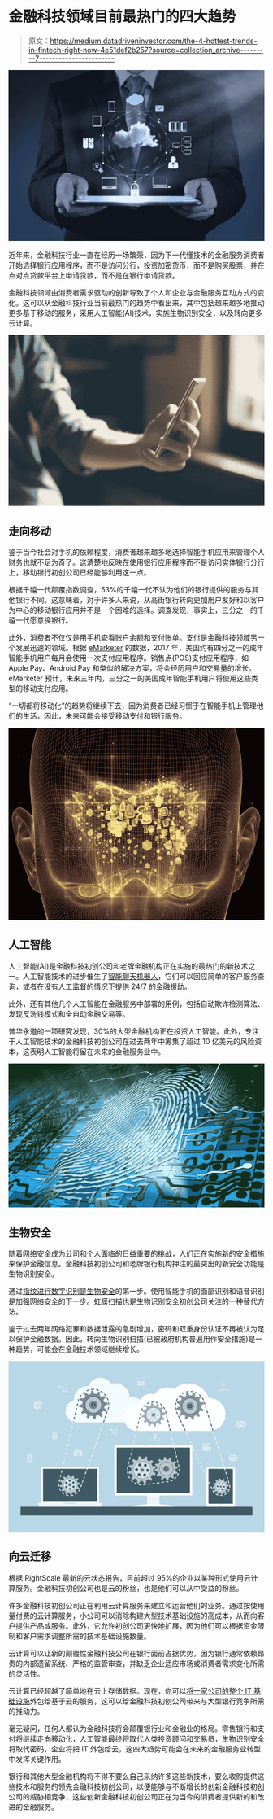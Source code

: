 # 金融科技领域目前最热门的四大趋势

> 原文：<https://medium.datadriveninvestor.com/the-4-hottest-trends-in-fintech-right-now-4e51def2b257?source=collection_archive---------7----------------------->

![](img/2cdf1cdbb337d39345bc28e39ab253c5.png)

近年来，金融科技行业一直在经历一场繁荣，因为下一代懂技术的金融服务消费者开始选择银行应用程序，而不是访问分行，投资加密货币，而不是购买股票，并在点对点贷款平台上申请贷款，而不是在银行申请贷款。

金融科技领域由消费者需求驱动的创新导致了个人和企业与金融服务互动方式的变化。这可以从金融科技行业当前最热门的趋势中看出来，其中包括越来越多地推动更多基于移动的服务，采用人工智能(AI)技术，实施生物识别安全，以及转向更多云计算。

![](img/a3c069f0a14fbe7df7fe6118732f7de8.png)

## **走向移动**

鉴于当今社会对手机的依赖程度，消费者越来越多地选择智能手机应用来管理个人财务也就不足为奇了。这清楚地反映在使用银行应用程序而不是访问实体银行分行上，移动银行初创公司已经能够利用这一点。

根据千禧一代颠覆指数调查，53%的千禧一代不认为他们的银行提供的服务与其他银行不同。这意味着，对于许多人来说，从高街银行转向更加用户友好和以客户为中心的移动银行应用并不是一个困难的选择。调查发现，事实上，三分之一的千禧一代愿意换银行。

此外，消费者不仅仅是用手机查看账户余额和支付账单。支付是金融科技领域另一个发展迅速的领域。根据 [eMarketer](https://www.emarketer.com/Article/Mobile-Payments-US-Growing-Fast-Still-Far-Mass-Adoption/1014689) 的数据，2017 年，美国约有四分之一的成年智能手机用户每月会使用一次支付应用程序。销售点(POS)支付应用程序，如 Apple Pay、Android Pay 和类似的解决方案，将会经历用户和交易量的增长。eMarketer 预计，未来三年内，三分之一的美国成年智能手机用户将使用这些类型的移动支付应用。

“一切都将移动化”的趋势将继续下去，因为消费者已经习惯于在智能手机上管理他们的生活，因此，未来可能会接受移动支付和银行服务。

![](img/5885bd918e920c05317f54bc9b6b502e.png)

## **人工智能**

人工智能(AI)是金融科技初创公司和老牌金融机构正在实施的最热门的新技术之一。人工智能技术的进步催生了[智能聊天机器人](https://dzone.com/articles/chatbots-and-ai-the-fintech-trends-to-watch)，它们可以回应简单的客户服务查询，或者在没有人工监督的情况下提供 24/7 的金融援助。

此外，还有其他几个人工智能在金融服务中部署的用例，包括自动欺诈检测算法、发现反洗钱模式和全自动金融交易等。

普华永道的一项研究发现，30%的大型金融机构正在投资人工智能。此外，专注于人工智能技术的金融科技初创公司在过去两年中筹集了超过 10 亿美元的风险资本，这表明人工智能将留在未来的金融服务业中。

![](img/42124b5a8149cb64428f768644dd0d54.png)

## **生物安全**

随着网络安全成为公司和个人面临的日益重要的挑战，人们正在实施新的安全措施来保护金融信息。金融科技初创公司和老牌银行机构押注的最突出的新安全功能是生物识别安全。

通过[指纹进行数字识别是生物安全](https://www.engadget.com/2016/10/10/future-of-biometric-security/)的第一步。使用智能手机的面部识别和语音识别是加强网络安全的下一步。虹膜扫描也是生物识别安全初创公司关注的一种替代方法。

鉴于过去两年网络犯罪和数据泄露的急剧增加，密码和双重身份认证不再被认为足以保护金融数据。因此，转向生物识别扫描(已被政府机构普遍用作安全措施)是一种趋势，可能会在金融技术领域继续增长。

![](img/dc06345227b108fcf6446921c3970cf8.png)

## **向云迁移**

根据 RightScale 最新的云状态报告，目前超过 95%的企业以某种形式使用云计算服务。金融科技初创公司也是云的粉丝，也是他们可以从中受益的粉丝。

许多金融科技初创公司正在利用云计算服务来建立和运营他们的业务。通过按使用量付费的云计算服务，小公司可以消除构建大型技术基础设施的高成本，从而向客户提供产品或服务。此外，它允许初创公司更快地扩展，因为他们可以根据资金限制和客户需求调整所需的技术基础设施数量。

云计算可以让新的颠覆性金融科技公司在银行面前占据优势，因为银行通常依赖昂贵的内部遗留系统、严格的监管审查，并缺乏企业适应市场或消费者需求变化所需的灵活性。

云计算已经超越了简单地在云上存储数据。现在，你可以[将一家公司的整个 IT 基础设施](http://www.techrepublic.com/blog/10-things/10-reasons-to-outsource-your-cloud/)外包给基于云的服务，这可以给金融科技初创公司带来与大型银行竞争所需的推动力。

毫无疑问，任何人都认为金融科技将会颠覆银行业和金融业的格局。零售银行和支付将继续走向移动化，人工智能最终将取代人类投资顾问和交易员，生物识别安全将取代密码，企业将把 IT 外包给云，这四大趋势可能会在未来的金融服务业转型中发挥关键作用。

银行和其他大型金融机构将不得不要么自己采纳许多这些新技术，要么收购提供这些技术和服务的领先金融科技初创公司，以便能够与不断增长的创新金融科技初创公司的威胁相竞争，这些创新金融科技初创公司正在为当今的消费者提供新的和改进的金融服务。